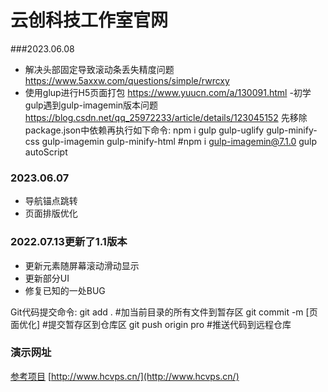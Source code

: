 # **云创科技工作室官网**


###2023.06.08
- 解决头部固定导致滚动条丢失精度问题
https://www.5axxw.com/questions/simple/rwrcxy
- 使用glup进行H5页面打包
https://www.yuucn.com/a/130091.html
-初学gulp遇到gulp-imagemin版本问题
https://blog.csdn.net/qq_25972233/article/details/123045152
先移除package.json中依赖再执行如下命令:
npm i gulp gulp-uglify gulp-minify-css gulp-imagemin gulp-minify-html
#npm i gulp-imagemin@7.1.0
gulp autoScript


### 2023.06.07
- 导航锚点跳转
- 页面排版优化

### 2022.07.13更新了1.1版本

- 更新元素随屏幕滚动滑动显示
- 更新部分UI
- 修复已知的一处BUG

Git代码提交命令:
git add . #加当前目录的所有文件到暂存区
git commit -m [页面优化] #提交暂存区到仓库区
git push origin pro #推送代码到远程仓库

### 演示网址

[参考项目](https://gitee.com/ke1001/website)
[http://www.hcvps.cn/](http://www.hcvps.cn/)


